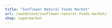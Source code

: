 ```yaml
---
title: "Sunflower Natural Foods Market"
url: /woodstock/sunflower-natural-foods-market/
shop: supermarket
---
```

